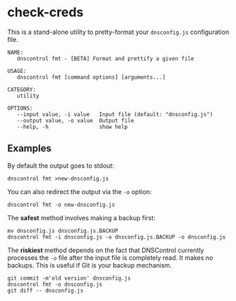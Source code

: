 # check-creds

This is a stand-alone utility to pretty-format your `dnsconfig.js` configuration file.


```text
NAME:
   dnscontrol fmt - [BETA] Format and prettify a given file

USAGE:
   dnscontrol fmt [command options] [arguments...]

CATEGORY:
   utility

OPTIONS:
   --input value, -i value   Input file (default: "dnsconfig.js")
   --output value, -o value  Output file
   --help, -h                show help
```

## Examples

By default the output goes to stdout:

```
dnscontrol fmt >new-dnsconfig.js
```

You can also redirect the output via the `-o` option:

```
dnscontrol fmt -o new-dnsconfig.js
```

The **safest** method involves making a backup first:

```
mv dnsconfig.js dnsconfig.js.BACKUP
dnscontrol fmt -i dnsconfig.js -o dnsconfig.js.BACKUP -o dnsconfig.js
```

The **riskiest** method depends on the fact that DNSControl currently processes
the `-o` file after the input file is completely read.  It makes no backups.
This is useful if Git is your backup mechanism.

```
git commit -m'old version' dnsconfig.js
dnscontrol fmt -o dnsconfig.js
git diff -- dnsconfig.js
```
